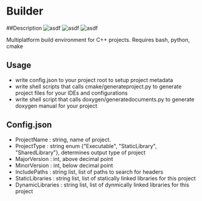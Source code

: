 # Builder

##Description
![asdf](https://img.shields.io/badge/development%20status-active-green.svg)
![asdf](https://img.shields.io/badge/platforms-osx%20|%20win%20|%20linux-lightgrey.svg)
![asdf](https://img.shields.io/badge/license-MIT-blue.svg)

Multiplatform build environment for C++ projects.
Requires bash, python, cmake

## Usage
* write config.json to your project root to setup project metadata
* write shell scripts that calls cmake/generateproject.py to generate project files for your IDEs and configurations
* write shell script that calls doxygen/generatedocuments.py to generate doxygen manual for your project

## Config.json
* ProjectName : string, name of project.
* ProjectType : string enum {"Executable", "StaticLibrary", "SharedLibrary"}, determines output type of project
* MajorVersion : int, above decimal point
* MinorVersion : int, below decimal point
* IncludePaths : string list, list of paths to search for headers
* StaticLibraries : string list, list of statically linked libraries for this project
* DynamicLibraries : string list, list of dynmically linked libraries for this project

